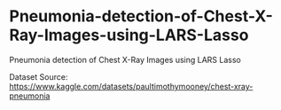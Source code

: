# Pneumonia-detection-of-Chest-X-Ray-Images-using-LARS-Lasso
Pneumonia detection of Chest X-Ray Images using LARS Lasso

Dataset Source:
https://www.kaggle.com/datasets/paultimothymooney/chest-xray-pneumonia
